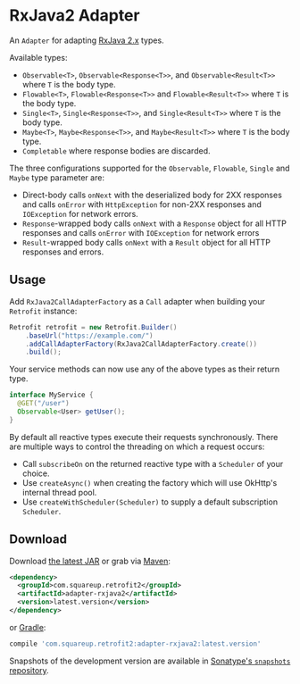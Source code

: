 RxJava2 Adapter
==============

An `Adapter` for adapting [RxJava 2.x][1] types.

Available types:

 * `Observable<T>`, `Observable<Response<T>>`, and `Observable<Result<T>>` where `T` is the body type.
 * `Flowable<T>`, `Flowable<Response<T>>` and `Flowable<Result<T>>` where `T` is the body type.
 * `Single<T>`, `Single<Response<T>>`, and `Single<Result<T>>`  where `T` is the body type.
 * `Maybe<T>`, `Maybe<Response<T>>`, and `Maybe<Result<T>>`  where `T` is the body type.
 * `Completable` where response bodies are discarded.

The three configurations supported for the `Observable`, `Flowable`, `Single`
and `Maybe` type parameter are:

 * Direct-body calls `onNext` with the deserialized body
   for 2XX responses and calls `onError` with `HttpException` for non-2XX responses and `IOException` 
   for network errors.
 * `Response`-wrapped body calls `onNext` with a `Response` object
   for all HTTP responses and calls `onError` with `IOException` for network errors
 * `Result`-wrapped body calls `onNext` with a `Result` object
   for all HTTP responses and errors.

Usage
-----

Add `RxJava2CallAdapterFactory` as a `Call` adapter when building your `Retrofit` instance:
```java
Retrofit retrofit = new Retrofit.Builder()
    .baseUrl("https://example.com/")
    .addCallAdapterFactory(RxJava2CallAdapterFactory.create())
    .build();
```

Your service methods can now use any of the above types as their return type.
```java
interface MyService {
  @GET("/user")
  Observable<User> getUser();
}
```

By default all reactive types execute their requests synchronously. There are multiple ways to
control the threading on which a request occurs:

 * Call `subscribeOn` on the returned reactive type with a `Scheduler` of your choice.
 * Use `createAsync()` when creating the factory which will use OkHttp's internal thread pool.
 * Use `createWithScheduler(Scheduler)` to supply a default subscription `Scheduler`.

Download
--------

Download [the latest JAR][2] or grab via [Maven][3]:
```xml
<dependency>
  <groupId>com.squareup.retrofit2</groupId>
  <artifactId>adapter-rxjava2</artifactId>
  <version>latest.version</version>
</dependency>
```
or [Gradle][3]:
```groovy
compile 'com.squareup.retrofit2:adapter-rxjava2:latest.version'
```

Snapshots of the development version are available in [Sonatype's `snapshots` repository][snap].



 [1]: https://github.com/ReactiveX/RxJava/tree/2.x
 [2]: https://search.maven.org/remote_content?g=com.squareup.retrofit2&a=adapter-rxjava2&v=LATEST
 [3]: http://search.maven.org/#search%7Cga%7C1%7Cg%3A%22com.squareup.retrofit2%22%20a%3A%22adapter-rxjava2%22
 [snap]: https://oss.sonatype.org/content/repositories/snapshots/

